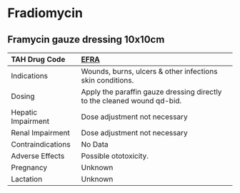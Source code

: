 # Fradiomycin

## Framycin gauze dressing 10x10cm

| TAH Drug Code      | [**EFRA**](https://www.tahsda.org.tw/drugs/hissearch.php?drug_code=EFRA)   |
|:-------------------|:---------------------------------------------------------------------------|
| Indications        | Wounds, burns, ulcers & other infections skin conditions.                  |
| Dosing             | Apply the paraffin gauze dressing directly to the cleaned wound qd-bid.    |
| Hepatic Impairment | Dose adjustment not necessary                                              |
| Renal Impairment   | Dose adjustment not necessary                                              |
| Contraindications  | No Data                                                                    |
| Adverse Effects    | Possible ototoxicity.                                                      |
| Pregnancy          | Unknown                                                                    |
| Lactation          | Unknown                                                                    |

